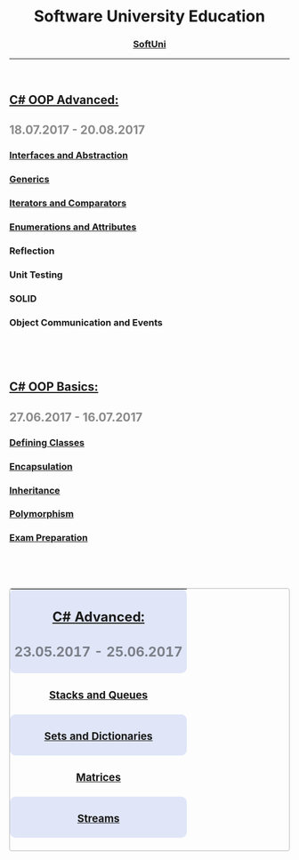 <h1 style="text-align: center;">Software University&nbsp;Education</h1>
<h3 style="text-align: center;"><a title="SoftUni" href="http://www.softuni.bg" target="_blank">SoftUni</a></h3>
<hr />
<p>&nbsp;</p>
<h2><a title="C# OOP Advanced" href="https://github.com/Koceto/SoftUni/tree/master/C%23%20Fundamentals/C%23%20OOP%20Advanced" target="_blank">C# OOP Advanced:</a></h2>
<h2 style="opacity: 0.5;"><strong>18.07.2017 - 20.08.2017</strong></h2>
<h3><a id="bdf55f8f0b96e4e68ced32d5459c1d04-631a7c2585eafb8a4cde3bb53ffb20bbfcfabe2e" class="js-navigation-open" title="Interfaces and Abstraction" href="https://github.com/Koceto/SoftUni/tree/master/C%23%20Fundamentals/C%23%20OOP%20Advanced/Interfaces%20and%20Abstraction">Interfaces and Abstraction</a></h3>
<h3><a id="0d7bdbf7f4e4f0dc8ed310a01dee3502-d84f21f1d90482748e2355eda7afe80e9c14df95" class="js-navigation-open" title="Generics" href="https://github.com/Koceto/SoftUni/tree/master/C%23%20Fundamentals/C%23%20OOP%20Advanced/Generics">Generics</a></h3>
<h3><a id="add7313729f5a3cea26f5131491d7762-f0fc16c90914aa345ed00e1891305dfc8f151519" class="js-navigation-open" title="Iterators and Comparators" href="https://github.com/Koceto/SoftUni/tree/master/C%23%20Fundamentals/C%23%20OOP%20Advanced/Iterators%20and%20Comparators">Iterators and Comparators</a></h3>
<h3><a id="1c779ab85f12bb917adbb68faee401e9-697a745a3fcdf2717f15418d100f2d9172a32248" class="js-navigation-open" title="Enumerations and Attributes" href="https://github.com/Koceto/SoftUni/tree/master/C%23%20Fundamentals/C%23%20OOP%20Advanced/Enumerations%20and%20Attributes">Enumerations and Attributes</a></h3>
<h3>Reflection</h3>
<h3>Unit Testing</h3>
<h3>SOLID</h3>
<h3>Object Communication&nbsp;and Events</h3>
<p>&nbsp;</p>
<p>&nbsp;</p>
<h2><a title="C# Advanced" href="https://github.com/Koceto/SoftUni/tree/master/C%23%20Fundamentals/C%23%20OOP%20Basics" target="_blank">C# OOP Basics:</a></h2>
<h2 style="opacity: 0.5;"><strong>27.06.2017 - 16.07.2017</strong></h2>
<h3><a id="aa125b08bb885251d6fa1c8af21f8da2-42415e05f36526d2c3fe619aa005ef05dfff5817" class="js-navigation-open" title="Defining Classes" href="https://github.com/Koceto/SoftUni/tree/master/C%23%20Fundamentals/C%23%20OOP%20Basics/Defining%20Classes">Defining Classes</a></h3>
<h3><a id="43b1c2e11d5fac4356c9b5ba7ac1dc6b-5e2776c6b52873dd83a2d500b1947d00b1152f06" class="js-navigation-open" title="Encapsulation" href="https://github.com/Koceto/SoftUni/tree/master/C%23%20Fundamentals/C%23%20OOP%20Basics/Encapsulation">Encapsulation</a></h3>
</td>
</tr>
<tr style="text-align: center;">
<td style="text-align: center;">
<h3><a id="e40489cd1e7102e35469c937e05c8bba-506351fb68d62b77136e2f34fd12ffb8871628ed" class="js-navigation-open" title="Inheritance" href="https://github.com/Koceto/SoftUni/tree/master/C%23%20Fundamentals/C%23%20OOP%20Basics/Inheritance">Inheritance</a></h3>
</td>
</tr>
<tr style="text-align: center;">
<td style="text-align: center; background-color: #e0e6f8; border-radius: 10px;">
<h3><a id="371fedf6ee6747b1de368aafb08094e8-7cf6e99f84643e47ef7d17c07f99fd7514060363" class="js-navigation-open" title="Polymorphism" href="https://github.com/Koceto/SoftUni/tree/master/C%23%20Fundamentals/C%23%20OOP%20Basics/Polymorphism">Polymorphism</a></h3>
</td>
</tr>
<tr style="text-align: center;">
<td style="text-align: center;">
<h3><a id="ce780c35d98f894d78f83a2e32d82d64-c7c881c5dd34b72a8b54a33b46de45166de8f127" class="js-navigation-open" title="Exam Preparation" href="https://github.com/Koceto/SoftUni/tree/master/C%23%20Fundamentals/C%23%20OOP%20Basics/Exam%20Preparation">Exam Preparation</a></h3>
</td>
</tr>
</tbody>
</table>
<p>&nbsp;</p>
<p>&nbsp;</p>
<table style="height: 473px; border: 1px solid #b8b8b8; border-radius: 4px; margin-left: auto; margin-right: auto;" width="400">
<tbody>
<tr>
<td style="text-align: center; background-color: #e0e6f8; border-radius: 10px;">
  <h2><a title="C# Advanced" href="https://github.com/Koceto/SoftUni/tree/master/C%23%20Fundamentals/C%23%20Advanced" target="_blank">C# Advanced:</a></h2>
<h2 style="opacity: 0.5;"><strong>23.05.2017 - 25.06.2017</strong></h2>
</td>
</tr>
<tr style="text-align: center;">
<td style="text-align: center;">
<h3><a title="Stacks and Queues - Exercises" href="https://github.com/Koceto/SoftUni/tree/master/C%23%20Fundamentals/C%23%20Advanced/Stacks%20And%20Queues" target="_blank">Stacks and Queues</a></h3>
</td>
</tr>
<tr style="text-align: center;">
<td style="text-align: center; background-color: #e0e6f8; border-radius: 10px;">
<h3><a title="Sets and Dictionaries - Exercises" href="https://github.com/Koceto/SoftUni/tree/master/C%23%20Fundamentals/C%23%20Advanced/Sets%20And%20Dictionaries" target="_blank">Sets and Dictionaries</a></h3>
</td>
</tr>
<tr style="text-align: center;">
<td style="text-align: center;">
<h3><a title="Matrices - Exercises" href="https://github.com/Koceto/SoftUni/tree/master/C%23%20Fundamentals/C%23%20Advanced/Matrices" target="_blank">Matrices</a></h3>
</td>
</tr>
<tr style="text-align: center;">
<td style="text-align: center; background-color: #e0e6f8; border-radius: 10px;">
<h3><a title="Streams - Exercises" href="https://github.com/Koceto/SoftUni/tree/master/C%23%20Fundamentals/C%23%20Advanced/Streams" target="_blank">Streams</a></h3>
</td>
</tr>
<tr style="text-align: center;">
<td style="text-align: center;">
<h3><a title="Manual String Processing - Exercises" href="https://github.com/Koceto/SoftUni/tree/master/C%23%20Fundamentals/C%23%20Advanced/Manual%20String%20Processing" target="_blank">Manual String Processing</a></h3>
</td>
</tr>
<tr style="text-align: center;">
<td style="text-align: center; background-color: #e0e6f8; border-radius: 10px;">
<h3><a title="Regular Expressions - Exercises" href="https://github.com/Koceto/SoftUni/tree/master/C%23%20Fundamentals/C%23%20Advanced/Regex" target="_blank">Regular Expressions</a></h3>
</td>
</tr>
<tr style="text-align: center;">
<td style="text-align: center;">
<h3><a title="Functional Programming - Exercises" href="https://github.com/Koceto/SoftUni/tree/master/C%23%20Fundamentals/C%23%20Advanced/Functional%20Programming" target="_blank">Functional Programming</a></h3>
</td>
</tr>
<tr style="text-align: center;">
<td style="text-align: center; background-color: #e0e6f8; border-radius: 10px;">
<h3><a title="LINQ - Exercises" href="https://github.com/Koceto/SoftUni/tree/master/C%23%20Fundamentals/C%23%20Advanced/LINQ" target="_blank">LINQ</a>&nbsp;</h3>
</td>
</tr>
<tr style="text-align: center;">
<td style="text-align: center;">
<h3><a id="ce780c35d98f894d78f83a2e32d82d64-c7c881c5dd34b72a8b54a33b46de45166de8f127" class="js-navigation-open" title="Exam Preparation" href="https://github.com/Koceto/SoftUni/tree/master/C%23%20Fundamentals/C%23%20OOP%20Basics/Exam%20Preparation">Exam Preparation</a></h3>
</td>
</tr>
</tbody>
</table>
